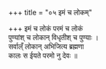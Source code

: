 +++
title = "०५ इमं च लोकम्"

+++
इमं च लोकं परमं च लोकं  
पुण्यांश् च लोकान् विधृतीश् च पुण्याः ।  
सर्वाल्ँ लोकान् अभिजित्य ब्रह्मणा  
कालः स ईयते परमो नु देवः ॥